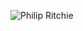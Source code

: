 ![Philip Ritchie](https://media.licdn.com/dms/image/C5603AQFhKbYTQxnOPw/profile-displayphoto-shrink_200_200/0?e=1571270400&v=beta&t=XLCmb25-k7Rh5CQQNgt5ihKHvFfx3hICNacRBaUEfLY)
